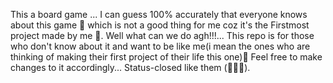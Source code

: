 This a board game ... I can guess 100% accurately that everyone knows about this game 🥺 which is not a good thing for me coz it's the Firstmost project made by me 🤒.
Well what can we do agh!!!... This repo is for those who don't know about it and want to be like me(i mean the ones who are thinking of making their first project of their life this one)🐣
Feel free to make changes to it accordingly...
Status-closed like them (🦖🐲🦕).
